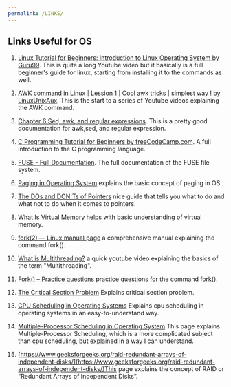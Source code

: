 ```yaml
---
permalink: /LINKS/
---
```



## Links Useful for OS

1. [Linux Tutorial for Beginners: Introduction to Linux Operating System by Guru99](https://www.youtube.com/watch?v=V1y-mbWM3B8). This is quite a long Youtube video but it basically is
a full beginner's guide for linux, starting from installing it to the commands as well.
2. [AWK command in Linux | Lession 1 | Cool awk tricks | simplest way ! by LinuxUnixAux](https://www.youtube.com/watch?v=xCpg4xirW4U). This is the start to a series of Youtube videos
explaining the AWK command.
3. [Chapter 6 Sed, awk, and regular expressions](https://eriqande.github.io/eca-bioinf-handbook/sed-awk-and-regular-expressions.html). This is a pretty good documentation for awk,sed,
and regular expression.
4. [C Programming Tutorial for Beginners by freeCodeCamp.com](https://www.youtube.com/watch?v=KJgsSFOSQv0). A full introduction to the C programming language.
5. [FUSE - Full Documentation](https://www.kernel.org/doc/html/latest/filesystems/fuse.html). The full documentation of the FUSE file system.
6. [Paging in Operating System](https://www.geeksforgeeks.org/paging-in-operating-system/) explains the basic concept of paging in OS.
7. [The DOs and DON'Ts of Pointers](http://www.tagenigma.com/cgi-bin/tutorial_pointers.pl) nice guide that tells you what to do and what not to do when it comes to pointers.
8. [What Is Virtual Memory](https://searchstorage.techtarget.com/definition/virtual-memory) helps with basic understanding of virtual memory.
9. [fork(2) — Linux manual page](https://man7.org/linux/man-pages/man2/fork.2.html) a comprehensive manual explaining the command fork().
10. [What is Multithreading?](https://www.youtube.com/watch?v=0KAGazeMZ2o) a quick youtube video explaining the basics of the term "Multithreading".
11. [Fork() – Practice questions](https://www.geeksforgeeks.org/fork-practice-questions/) practice questions for the command fork().
12. [The Critical Section Problem](https://www.javatpoint.com/os-critical-section-problem) Explains critical section problem.

13. [CPU Scheduling in Operating Systems](https://www.geeksforgeeks.org/cpu-scheduling-in-operating-systems/) Explains cpu scheduling in operating systems in an easy-to-understand way.

14. [Multiple-Processor Scheduling in Operating System](https://www.geeksforgeeks.org/multiple-processor-scheduling-in-operating-system/) This page explains Multiple-Processor Scheduling, which is a more complicated subject than cpu scheduling, but explained in a way I can understand.

15. [https://www.geeksforgeeks.org/raid-redundant-arrays-of-independent-disks/](https://www.geeksforgeeks.org/raid-redundant-arrays-of-independent-disks/)This page explains the concept of RAID or “Redundant Arrays of Independent Disks”.